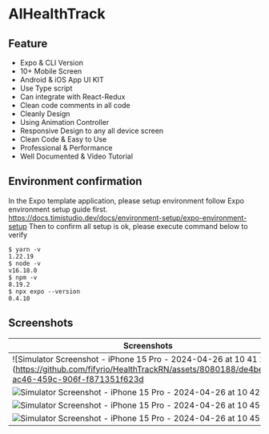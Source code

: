 # AIHealthTrack

## Feature
- Expo & CLI Version
- 10+ Mobile Screen
- Android & iOS App UI KIT
- Use Type script
- Can integrate with React-Redux
- Clean code comments in all code
- Cleanly Design
- Using Animation Controller
- Responsive Design to any all device screen
- Clean Code & Easy to Use
- Professional & Performance
- Well Documented & Video Tutorial

## Environment confirmation 
In the Expo template application, please setup environment follow Expo environment setup guide first. https://docs.timistudio.dev/docs/environment-setup/expo-environment-setup 
Then to confirm all setup is ok, please execute command below to verify
```
$ yarn -v
1.22.19
$ node -v
v16.18.0
$ npm -v
8.19.2
$ npx expo --version
0.4.10
```

## Screenshots
| Screenshots |
|---------|
| ![Simulator Screenshot - iPhone 15 Pro - 2024-04-26 at 10 41 26](https://github.com/fifyrio/HealthTrackRN/assets/8080188/de4be90b-ac46-459c-906f-f871351f623d |
| ![Simulator Screenshot - iPhone 15 Pro - 2024-04-26 at 10 42 00](https://github.com/fifyrio/HealthTrackRN/assets/8080188/48fa8abc-272a-42a1-9def-fcdb7a17882c)|
| ![Simulator Screenshot - iPhone 15 Pro - 2024-04-26 at 10 45 02](https://github.com/fifyrio/HealthTrackRN/assets/8080188/0d6d308d-fe2e-4bf4-bd32-bf41179627cd)|
| ![Simulator Screenshot - iPhone 15 Pro - 2024-04-26 at 10 45 07](https://github.com/fifyrio/HealthTrackRN/assets/8080188/7151a538-07b0-4b87-ba54-9bc04233b818)|



